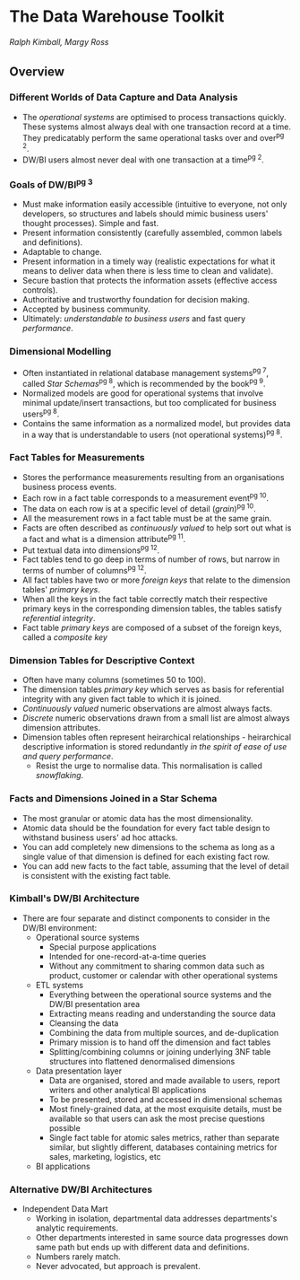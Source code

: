 # The Data Warehouse Toolkit
###### Ralph Kimball, Margy Ross

## Overview

### Different Worlds of Data Capture and Data Analysis

- The *operational systems* are optimised to process transactions quickly. These systems almost always deal with one transaction record at a time. They predicatably perform the same operational tasks over and over<sup>pg 2</sup>.
- DW/BI users almost never deal with one transaction at a time<sup>pg 2</sup>.

### Goals of DW/BI<sup>pg 3</sup>

- Must make information easily accessible (intuitive to everyone, not only developers, so structures and labels should mimic business users' thought processes). Simple and fast.
- Present information consistently (carefully assembled, common labels and definitions).
- Adaptable to change.
- Present information in a timely way (realistic expectations for what it means to deliver data when there is less time to clean and validate).
- Secure bastion that protects the information assets (effective access controls).
- Authoritative and trustworthy foundation for decision making.
- Accepted by business community.
- Ultimately: *understandable to business users* and fast query *performance*.

### Dimensional Modelling

- Often instantiated in relational database management systems<sup>pg 7</sup>, called _Star Schemas_<sup>pg 8</sup>, which is recommended by the book<sup>pg 9</sup>.
- Normalized models are good for operational systems that involve minimal update/insert transactions, but too complicated for business users<sup>pg 8</sup>.
- Contains the same information as a normalized model, but provides data in a way that is understandable to users (not operational systems)<sup>pg 8</sup>.

### Fact Tables for Measurements

- Stores the performance measurements resulting from an organisations business process events.
- Each row in a fact table corresponds to a measurement event<sup>pg 10</sup>.
- The data on each row is at a specific level of detail (_grain_)<sup>pg 10</sup>.
- All the measurement rows in a fact table must be at the same grain.
- Facts are often described as _continuously valued_ to help sort out what is a fact and what is a dimension attribute<sup>pg 11</sup>.
- Put textual data into dimensions<sup>pg 12</sup>.
- Fact tables tend to go deep in terms of number of rows, but narrow in terms of number of columns<sup>pg 12</sup>.
- All fact tables have two or more _foreign keys_ that relate to the dimension tables' _primary keys_.
- When all the keys in the fact table correctly match their respective primary keys in the corresponding dimension tables, the tables satisfy _referential integrity_.
- Fact table _primary keys_ are composed of a subset of the foreign keys, called a _composite key_

### Dimension Tables for Descriptive Context

- Often have many columns (sometimes 50 to 100).
- The dimension tables _primary key_ which serves as basis for referential integrity with any given fact table to which it is joined.
- _Continuously valued_ numeric observations are almost always facts.
- _Discrete_ numeric observations drawn from a small list are almost always dimension attributes.
- Dimension tables often represent heirarchical relationships - heirarchical descriptive information is stored redundantly *in the spirit of ease of use and query performance*.
  - Resist the urge to normalise data. This normalisation is called _snowflaking_.

### Facts and Dimensions Joined in a Star Schema

- The most granular or atomic data has the most dimensionality.
- Atomic data should be the foundation for every fact table design to withstand business users' ad hoc attacks.
- You can add completely new dimensions to the schema as long as a single value of that dimension is defined for each existing fact row.
- You can add new facts to the fact table, assuming that the level of detail is consistent with the existing fact table.

### Kimball's DW/BI Architecture

- There are four separate and distinct components to consider in the DW/BI environment:
  - Operational source systems
    - Special purpose applications
    - Intended for one-record-at-a-time queries
    - Without any commitment to sharing common data such as product, customer or calendar with other operational systems
  - ETL systems
    - Everything between the operational source systems and the DW/BI presentation area
    - Extracting means reading and understanding the source data
    - Cleansing the data
    - Combining the data from multiple sources, and de-duplication
    - Primary mission is to hand off the dimension and fact tables
    - Splitting/combining columns or joining underlying 3NF table structures into flattened denormalised dimensions
  - Data presentation layer
    - Data are organised, stored and made available to users, report writers and other analytical BI applications
    - To be presented, stored and accessed in dimensional schemas
    - Most finely-grained data, at the most exquisite details, must be available so that users can ask the most precise questions possible
    - Single fact table for atomic sales metrics, rather than separate similar, but slightly different, databases containing metrics for sales, marketing, logistics, etc
  - BI applications

### Alternative DW/BI Architectures

- Independent Data Mart
  - Working in isolation, departmental data addresses departments's analytic requirements.
  - Other departments interested in same source data progresses down same path but ends up with different data and definitions.
  - Numbers rarely match.
  - Never advocated, but approach is prevalent.
